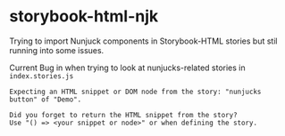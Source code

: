 # storybook-html-njk

Trying to import Nunjuck components in Storybook-HTML stories but stil running into some issues.

Current Bug in when trying to look at nunjucks-related stories in `index.stories.js`

```
Expecting an HTML snippet or DOM node from the story: "nunjucks button" of "Demo".

Did you forget to return the HTML snippet from the story?
Use "() => <your snippet or node>" or when defining the story.
```
